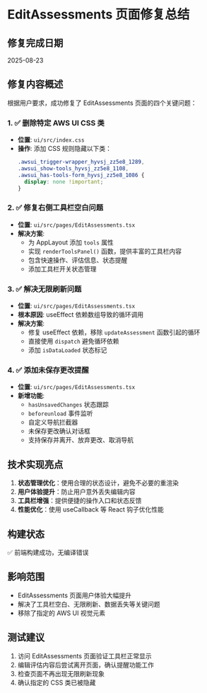 # EditAssessments 页面修复总结

## 修复完成日期
2025-08-23

## 修复内容概述

根据用户要求，成功修复了 EditAssessments 页面的四个关键问题：

### 1. ✅ 删除特定 AWS UI CSS 类
- **位置**: `ui/src/index.css`
- **操作**: 添加 CSS 规则隐藏以下类：
  ```css
  .awsui_trigger-wrapper_hyvsj_zz5e8_1289,
  .awsui_show-tools_hyvsj_zz5e8_1108,
  .awsui_has-tools-form_hyvsj_zz5e8_1086 {
    display: none !important;
  }
  ```

### 2. ✅ 修复右侧工具栏空白问题
- **位置**: `ui/src/pages/EditAssessments.tsx`
- **解决方案**: 
  - 为 AppLayout 添加 `tools` 属性
  - 实现 `renderToolsPanel()` 函数，提供丰富的工具栏内容
  - 包含快速操作、评估信息、状态提醒
  - 添加工具栏开关状态管理

### 3. ✅ 解决无限刷新问题
- **位置**: `ui/src/pages/EditAssessments.tsx`
- **根本原因**: useEffect 依赖数组导致的循环调用
- **解决方案**:
  - 修复 useEffect 依赖，移除 `updateAssessment` 函数引起的循环
  - 直接使用 `dispatch` 避免循环依赖
  - 添加 `isDataLoaded` 状态标记

### 4. ✅ 添加未保存更改提醒
- **位置**: `ui/src/pages/EditAssessments.tsx`
- **新增功能**:
  - `hasUnsavedChanges` 状态跟踪
  - `beforeunload` 事件监听
  - 自定义导航拦截器
  - 未保存更改确认对话框
  - 支持保存并离开、放弃更改、取消导航

## 技术实现亮点

1. **状态管理优化**：使用合理的状态设计，避免不必要的重渲染
2. **用户体验提升**：防止用户意外丢失编辑内容
3. **工具栏增强**：提供便捷的操作入口和状态反馈
4. **性能优化**：使用 useCallback 等 React 钩子优化性能

## 构建状态
✅ 前端构建成功，无编译错误

## 影响范围
- EditAssessments 页面用户体验大幅提升
- 解决了工具栏空白、无限刷新、数据丢失等关键问题
- 移除了指定的 AWS UI 视觉元素

## 测试建议
1. 访问 EditAssessments 页面验证工具栏正常显示
2. 编辑评估内容后尝试离开页面，确认提醒功能工作
3. 检查页面不再出现无限刷新现象
4. 确认指定的 CSS 类已被隐藏
